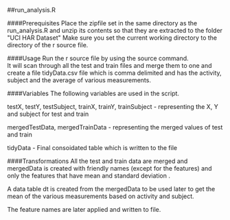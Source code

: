 ##run_analysis.R

####Prerequisites
Place the zipfile set in the same directory as the run_analysis.R and unzip its contents so that they are extracted to the folder
"UCI HAR Dataset"
Make sure you set the current working directory to the directory of the r source file.

####Usage
Run the r source file by using the source command.  
It will scan through all the test and train files and merge them to one and create a file tidyData.csv file which is comma delimited and has the activity, subject and the average of various measurements.

####Variables
The following variables are used in the script.

testX, testY, testSubject, trainX, trainY, trainSubject - representing the X, Y and subject for test and train

mergedTestData, mergedTrainData - representing the merged values of test and train

tidyData - Final consoidated table which is written to the file

####Transformations
All the test and train data are merged and mergedData is created with friendly names (except for the features) and only the features that have mean and standard deviation .

A data table dt is created from the mergedData to be used later to get the mean of the various measurements based on activity and subject.

The feature names are later applied and written to file.
